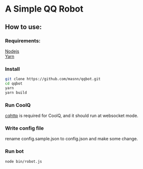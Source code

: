 # A Simple QQ Robot
## How to use:  

### Requirements: 

[Nodejs](nodejs.org)  
[Yarn](yarnpkg.com)

### Install

```sh
git clone https://github.com/masnn/qqbot.git
cd qqbot
yarn
yarn build
```
 
### Run CoolQ
[cqhttp](cqhttp.cc) is required for CoolQ, and it should run at websocket mode.

### Write config file
rename config.sample.json to config.json and make some change.

### Run bot  

```sh
node bin/robot.js
```
